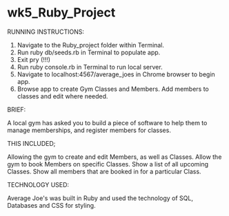 # wk5_Ruby_Project

RUNNING INSTRUCTIONS:

1. Navigate to the Ruby_project folder within Terminal.
2. Run ruby db/seeds.rb in Terminal to populate app.
3. Exit pry (!!!)
4. Run ruby console.rb in Terminal to run local server.
5. Navigate to localhost:4567/average_joes in Chrome browser to begin app.
6. Browse app to create Gym Classes and Members. Add members to classes and edit where needed.

BRIEF:

A local gym has asked you to build a piece of software to help them to manage memberships, and register members for classes.

THIS INCLUDED;

Allowing the gym to create and edit Members, as well as Classes.
Allow the gym to book Members on specific Classes.
Show a list of all upcoming Classes.
Show all members that are booked in for a particular Class.

TECHNOLOGY USED:

Average Joe's was built in Ruby and used the technology of SQL, Databases and CSS for styling.

